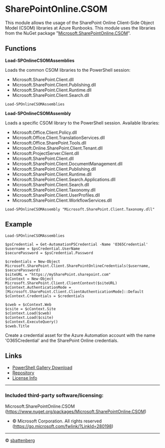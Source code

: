 # SharePointOnline.CSOM

This module allows the usage of the SharePoint Online Client-Side Object Model (CSOM) libraries at Azure Runbooks. This module uses the libraries from the NuGet package "[Microsoft.SharePointOnline.CSOM](https://www.nuget.org/packages/Microsoft.SharePointOnline.CSOM/)".

## Functions

**Load-SPOnlineCSOMAssemblies**

Loads the common CSOM libraries to the PowerShell session:
* Microsoft.SharePoint.Client.dll
* Microsoft.SharePoint.Client.Publishing.dll
* Microsoft.SharePoint.Client.Runtime.dll
* Microsoft.SharePoint.Client.Search.dll

```
Load-SPOnlineCSOMAssemblies
```

**Load-SPOnlineCSOMAssembly**

Loads a specific CSOM library to the PowerShell session. Available libraries:
* Microsoft.Office.Client.Policy.dll
* Microsoft.Office.Client.TranslationServices.dll
* Microsoft.Office.SharePoint.Tools.dll
* Microsoft.Online.SharePoint.Client.Tenant.dll
* Microsoft.ProjectServer.Client.dll
* Microsoft.SharePoint.Client.dll
* Microsoft.SharePoint.Client.DocumentManagement.dll
* Microsoft.SharePoint.Client.Publishing.dll
* Microsoft.SharePoint.Client.Runtime.dll
* Microsoft.SharePoint.Client.Search.Applications.dll
* Microsoft.SharePoint.Client.Search.dll
* Microsoft.SharePoint.Client.Taxonomy.dll
* Microsoft.SharePoint.Client.UserProfiles.dll
* Microsoft.SharePoint.Client.WorkflowServices.dll
```
Load-SPOnlineCSOMAssembly "Microsoft.SharePoint.Client.Taxonomy.dll"
```

## Example
```
Load-SPOnlineCSOMAssemblies

$psCredential = Get-AutomationPSCredential -Name 'O365Credential'
$username = $psCredential.UserName
$securePassword = $psCredential.Password

$credentials = New-Object Microsoft.SharePoint.Client.SharePointOnlineCredentials($username, $securePassword)
$siteURL = "https://mySharePoint.sharepoint.com"
$cContext = New-Object Microsoft.SharePoint.Client.ClientContext($siteURL)
$cContext.AuthenticationMode = [Microsoft.SharePoint.Client.ClientAuthenticationMode]::Default
$cContext.Credentials = $credentials

$cweb = $cContext.Web
$csite = $cContext.Site
$cContext.Load($cweb)
$cContext.Load($csite)
$cContext.ExecuteQuery()
$cweb.Title
```
Create a credential asset for the Azure Automation account with the name 'O365Credential' and the SharePoint Online credentials.

## Links

- [PowerShell Gallery Download](https://www.powershellgallery.com/packages/SharePointOnline.CSOM)
- [Repository](https://github.com/sbattenberg/SharePointOnline.CSOM)
- [License Info](https://github.com/sbattenberg/SharePointOnline.CSOM/blob/main/LICENSE)




----------------
### Included third-party software/licensing:
Microsoft.SharePointOnline.CSOM (https://www.nuget.org/packages/Microsoft.SharePointOnline.CSOM)
 - © Microsoft Corporation. All rights reserved (https://go.microsoft.com/fwlink/?LinkId=280198)

----------------
&copy; [sbattenberg](https://github.com/sbattenberg)
